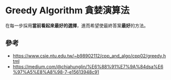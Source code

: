 # Greedy Algorithm 貪婪演算法
在每一步採用**當前看起來最好的選擇**，進而希望使最終答案**最好**的方法。

## 參考
* https://www.csie.ntu.edu.tw/~b98902112/cpp_and_algo/cpp02/greedy.html
* https://medium.com/@chiahunglin/%E6%88%91%E7%9A%84dsa%E6%97%A5%E8%A8%98-7-e15613948c91